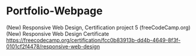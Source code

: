 # Portfolio-Webpage
(New) Responsive Web Design, Certification project 5 (freeCodeCamp.org)
(New) Responsive Web Design Certificate
https://freecodecamp.org/certification/fcc0b83913b-dd4b-4649-8f3f-0101cf2f4478/responsive-web-design
